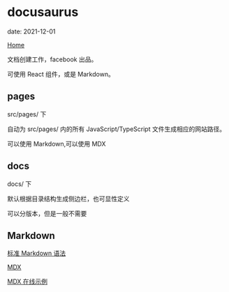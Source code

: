 # docusaurus

date: 2021-12-01

[Home](https://docusaurus.io/)

文档创建工作，facebook 出品。

可使用 React 组件，或是 Markdown。

## pages

src/pages/ 下

自动为 src/pages/ 内的所有 JavaScript/TypeScript 文件生成相应的网站路径。

可以使用 Markdown,可以使用 MDX

## docs

docs/ 下

默认根据目录结构生成侧边栏，也可显性定义

可以分版本，但是一般不需要

## Markdown

[标准 Markdown 语法](https://daringfireball.net/projects/markdown/syntax)

[MDX](https://mdxjs.com/)

[MDX 在线示例](https://mdx-git-renovate-babel-monorepo-mdx.vercel.app/playground/)
